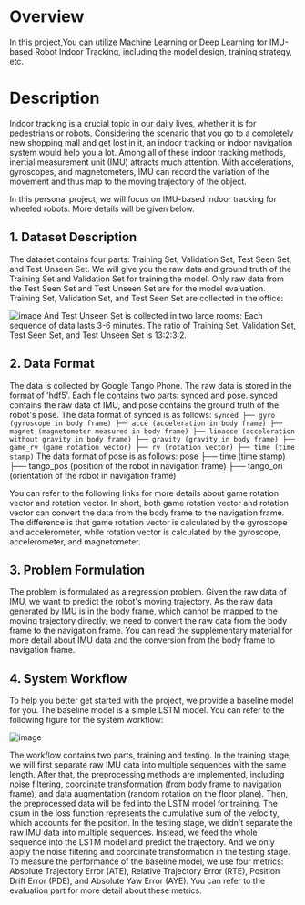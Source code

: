 # Overview
In this project,You can utilize Machine Learning or Deep Learning for IMU-based Robot Indoor Tracking, including the model design, training strategy, etc.

# Description
Indoor tracking is a crucial topic in our daily lives, whether it is for pedestrians or robots. Considering the scenario that you go to a completely new shopping mall and get lost in it, an indoor tracking or indoor navigation system would help you a lot. Among all of these indoor tracking methods, inertial measurement unit (IMU) attracts much attention. With accelerations, gyroscopes, and magnetometers, IMU can record the variation of the movement and thus map to the moving trajectory of the object.

In this personal project, we will focus on IMU-based indoor tracking for wheeled robots. More details will be given below.

## 1. Dataset Description
The dataset contains four parts: Training Set, Validation Set, Test Seen Set, and Test Unseen Set. We will give you the raw data and ground truth of the Training Set and Validation Set for training the model. Only raw data from the Test Seen Set and Test Unseen Set are for the model evaluation. Training Set, Validation Set, and Test Seen Set are collected in the office:

![image](https://github.com/ysxu666/IMU-Indoor-Tracking/assets/70496853/b9fb91ef-57ca-4b59-a26e-aaf16cf511e6)
And Test Unseen Set is collected in two large rooms:
Each sequence of data lasts 3-6 minutes. The ratio of Training Set, Validation Set, Test Seen Set, and Test Unseen Set is 13:2:3:2.

## 2. Data Format
The data is collected by Google Tango Phone. The raw data is stored in the format of 'hdf5'. Each file contains two parts: synced and pose. synced contains the raw data of IMU, and pose contains the ground truth of the robot's pose. The data format of synced is as follows:
``
synced
├── gyro (gyroscope in body frame)
├── acce (acceleration in body frame)
├── magnet (magnetometer measured in body frame)
├── linacce (acceleration without gravity in body frame)
├── gravity (gravity in body frame)
├── game_rv (game rotation vector)
├── rv (rotation vector)
├── time (time stamp)
``
The data format of pose is as follows:
pose
├── time (time stamp)
├── tango_pos (position of the robot in navigation frame)
├── tango_ori (orientation of the robot in navigation frame)

You can refer to the following links for more details about game rotation vector and rotation vector. In short, both game rotation vector and rotation vector can convert the data from the body frame to the navigation frame. The difference is that game rotation vector is calculated by the gyroscope and accelerometer, while rotation vector is calculated by the gyroscope, accelerometer, and magnetometer.

## 3. Problem Formulation
The problem is formulated as a regression problem. Given the raw data of IMU, we want to predict the robot's moving trajectory. As the raw data generated by IMU is in the body frame, which cannot be mapped to the moving trajectory directly, we need to convert the raw data from the body frame to the navigation frame. You can read the supplementary material for more detail about IMU data and the conversion from the body frame to navigation frame.

## 4. System Workflow
To help you better get started with the project, we provide a baseline model for you. The baseline model is a simple LSTM model. You can refer to the following figure for the system workflow:

![image](https://github.com/ysxu666/IMU-Indoor-Tracking/assets/70496853/ba2c0cc7-a729-41e7-9857-4f90ff13aae5)

The workflow contains two parts, training and testing. In the training stage, we will first separate raw IMU data into multiple sequences with the same length. After that, the preprocessing methods are implemented, including noise filtering, coordinate transformation (from body frame to navigation frame), and data augmentation (random rotation on the floor plane). Then, the preprocessed data will be fed into the LSTM model for training. The csum in the loss function represents the cumulative sum of the velocity, which accounts for the position. In the testing stage, we didn't separate the raw IMU data into multiple sequences. Instead, we feed the whole sequence into the LSTM model and predict the trajectory. And we only apply the noise filtering and coordinate transformation in the testing stage. To measure the performance of the baseline model, we use four metrics: Absolute Trajectory Error (ATE), Relative Trajectory Error (RTE), Position Drift Error (PDE), and Absolute Yaw Error (AYE). You can refer to the evaluation part for more detail about these metrics.

